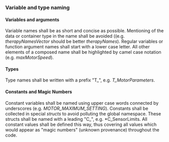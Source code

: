 ### Variable and type naming

#### Variables and arguments
Variable names shall be as short and concise as possible. Mentioning of the data or container type in the name shall be avoided ((e.g. *therapyNamesVector* should be better *therapyNames*). Regular variables or function argument names shall start with a lower case letter. All other elements of a composed name shall be highlighted by camel case notation (e.g. *maxMotorSpeed*). 

#### Types
Type names shall be written with a prefix "T_", e.g. *T_MotorParameters*. 

#### Constants and Magic Numbers
Constant variables shall be named using upper case words connected by underscores (e.g. *MOTOR_MAXIMUM_SETTING*). Constants shall be collected in special *structs* to avoid polluting the global namespace. These structs shall be named with a leading "C_", e.g. *C_SensorLimits. All constant values shall be defined this way, thus covering all values which would appear as "magic numbers" (unknown provenance) throughout the code.